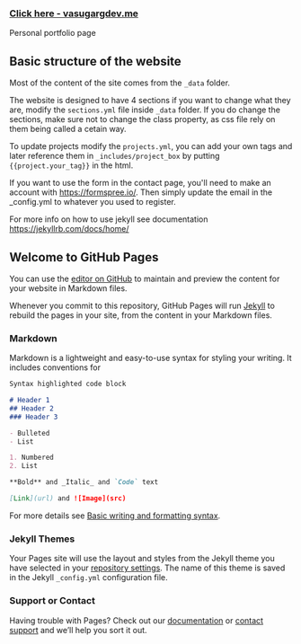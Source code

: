 ### [Click here - vasugargdev.me](https://vasugargdev.me/)

Personal portfolio page


## Basic structure of the website

Most of the content of the site comes from the ```_data``` folder.

The website is designed to have 4 sections if you want to change what they are, modify the ```sections.yml``` file inside ```_data``` folder. If you do change the sections, make sure not to change the class property, as css file rely on them being called a cetain way.

To update projects modify the ```projects.yml```, you can add your own tags and later reference them in ```_includes/project_box``` by putting 
```{{project.your_tag}}``` in the html.

If you want to use the form in the contact page, you'll need to make an account with https://formspree.io/. Then simply update the email in the _config.yml to whatever you used to register.

For more info on how to use jekyll see documentation https://jekyllrb.com/docs/home/


## Welcome to GitHub Pages

You can use the [editor on GitHub](https://github.com/VasuGargDev/VasuGargDev.github.io/edit/main/README.md) to maintain and preview the content for your website in Markdown files.

Whenever you commit to this repository, GitHub Pages will run [Jekyll](https://jekyllrb.com/) to rebuild the pages in your site, from the content in your Markdown files.

### Markdown

Markdown is a lightweight and easy-to-use syntax for styling your writing. It includes conventions for

```markdown
Syntax highlighted code block

# Header 1
## Header 2
### Header 3

- Bulleted
- List

1. Numbered
2. List

**Bold** and _Italic_ and `Code` text

[Link](url) and ![Image](src)
```

For more details see [Basic writing and formatting syntax](https://docs.github.com/en/github/writing-on-github/getting-started-with-writing-and-formatting-on-github/basic-writing-and-formatting-syntax).

### Jekyll Themes

Your Pages site will use the layout and styles from the Jekyll theme you have selected in your [repository settings](https://github.com/VasuGargDev/VasuGargDev.github.io/settings/pages). The name of this theme is saved in the Jekyll `_config.yml` configuration file.

### Support or Contact

Having trouble with Pages? Check out our [documentation](https://docs.github.com/categories/github-pages-basics/) or [contact support](https://support.github.com/contact) and we’ll help you sort it out.
